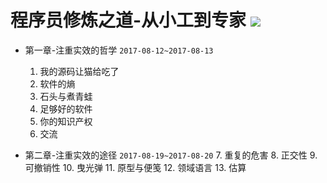 # 程序员修炼之道-从小工到专家  ![](https://img.shields.io/badge/%E7%AB%A0%E8%8A%82%E8%BF%9B%E5%BA%A6-1%2f8-green.svg)
* 第一章-注重实效的哲学 `2017-08-12~2017-08-13`
    1. 我的源码让猫给吃了
    2. 软件的熵
    3. 石头与煮青蛙
    4. 足够好的软件
    5. 你的知识产权
    6. 交流

* 第二章-注重实效的途径 `2017-08-19~2017-08-20`
    7. 重复的危害
    8. 正交性
    9. 可撤销性
    10. 曳光弹
    11. 原型与便笺
    12. 领域语言
    13. 估算